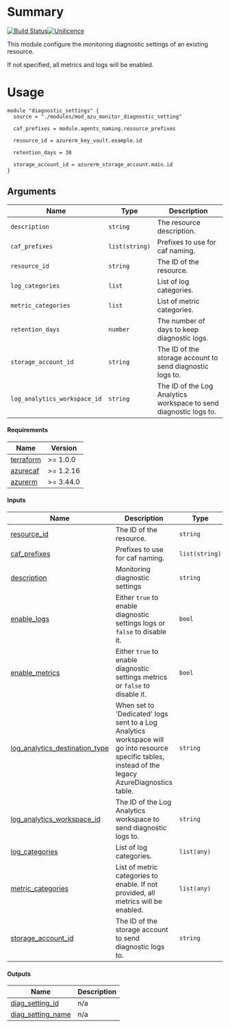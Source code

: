 # Summary

[![Build Status](https://dev.azure.com/weareretail/Tooling/_apis/build/status/mod_azu_tags?repoName=mod_azu_monitor_diagnostic_setting&branchName=master)](https://dev.azure.com/weareretail/Tooling/_build/latest?definitionId=2&repoName=mod_azu_monitor_diagnostic_setting&branchName=master)[![Unilicence](https://img.shields.io/badge/licence-The%20Unilicence-green)](LICENCE)

This module configure the monitoring diagnostic settings of an existing resource.

If not specified, all metrics and logs will be enabled.

# Usage

```
module "diagnostic_settings" {
  source = "./modules/mod_azu_monitor_diagnostic_setting"

  caf_prefixes = module.agents_naming.resource_prefixes

  resource_id = azurerm_key_vault.example.id

  retention_days = 30

  storage_account_id = azurerm_storage_account.main.id
}
```

## Arguments

| Name | Type | Description |
| --- | --- | --- |
| `description` | `string` | The resource description. |
| `caf_prefixes` | `list(string)` | Prefixes to use for caf naming. |
| `resource_id` | `string` | The ID of the resource. |
| `log_categories` | `list` | List of log categories. |
| `metric_categories` | `list` | List of metric categories. |
| `retention_days` | `number` | The number of days to keep diagnostic logs. |
| `storage_account_id` | `string` | The ID of the storage account to send diagnostic logs to. |
| `log_analytics_workspace_id` | `string` | The ID of the Log Analytics workspace to send diagnostic logs to. | 

<!-- BEGIN_TF_DOCS -->
#### Requirements

| Name | Version |
|------|---------|
| <a name="requirement_terraform"></a> [terraform](#requirement\_terraform) | >= 1.0.0 |
| <a name="requirement_azurecaf"></a> [azurecaf](#requirement\_azurecaf) | >= 1.2.16 |
| <a name="requirement_azurerm"></a> [azurerm](#requirement\_azurerm) | >= 3.44.0 |

#### Inputs

| Name | Description | Type | Default | Required |
|------|-------------|------|---------|:--------:|
| <a name="input_resource_id"></a> [resource\_id](#input\_resource\_id) | The ID of the resource. | `string` | n/a | yes |
| <a name="input_caf_prefixes"></a> [caf\_prefixes](#input\_caf\_prefixes) | Prefixes to use for caf naming. | `list(string)` | `[]` | no |
| <a name="input_description"></a> [description](#input\_description) | Monitoring diagnostic settings | `string` | `""` | no |
| <a name="input_enable_logs"></a> [enable\_logs](#input\_enable\_logs) | Either `true` to enable diagnostic settings logs or `false` to disable it. | `bool` | `true` | no |
| <a name="input_enable_metrics"></a> [enable\_metrics](#input\_enable\_metrics) | Either `true` to enable diagnostic settings metrics or `false` to disable it. | `bool` | `true` | no |
| <a name="input_log_analytics_destination_type"></a> [log\_analytics\_destination\_type](#input\_log\_analytics\_destination\_type) | When set to 'Dedicated' logs sent to a Log Analytics workspace will go into resource specific tables, instead of the legacy AzureDiagnostics table. | `string` | `"AzureDiagnostics"` | no |
| <a name="input_log_analytics_workspace_id"></a> [log\_analytics\_workspace\_id](#input\_log\_analytics\_workspace\_id) | The ID of the Log Analytics workspace to send diagnostic logs to. | `string` | `null` | no |
| <a name="input_log_categories"></a> [log\_categories](#input\_log\_categories) | List of log categories. | `list(any)` | `null` | no |
| <a name="input_metric_categories"></a> [metric\_categories](#input\_metric\_categories) | List of metric categories to enable. If not provided, all metrics will be enabled. | `list(any)` | `null` | no |
| <a name="input_storage_account_id"></a> [storage\_account\_id](#input\_storage\_account\_id) | The ID of the storage account to send diagnostic logs to. | `string` | `null` | no |

#### Outputs

| Name | Description |
|------|-------------|
| <a name="output_diag_setting_id"></a> [diag\_setting\_id](#output\_diag\_setting\_id) | n/a |
| <a name="output_diag_setting_name"></a> [diag\_setting\_name](#output\_diag\_setting\_name) | n/a |
<!-- END_TF_DOCS -->
